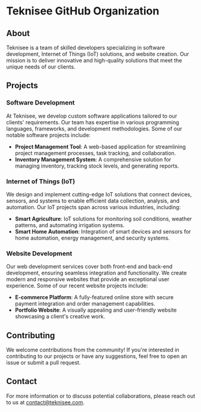 # Teknisee GitHub Organization

## About

Teknisee is a team of skilled developers specializing in software development, Internet of Things (IoT) solutions, and website creation. Our mission is to deliver innovative and high-quality solutions that meet the unique needs of our clients.

## Projects

### Software Development

At Teknisee, we develop custom software applications tailored to our clients' requirements. Our team has expertise in various programming languages, frameworks, and development methodologies. Some of our notable software projects include:

- **Project Management Tool**: A web-based application for streamlining project management processes, task tracking, and collaboration.
- **Inventory Management System**: A comprehensive solution for managing inventory, tracking stock levels, and generating reports.

### Internet of Things (IoT)

We design and implement cutting-edge IoT solutions that connect devices, sensors, and systems to enable efficient data collection, analysis, and automation. Our IoT projects span across various industries, including:

- **Smart Agriculture**: IoT solutions for monitoring soil conditions, weather patterns, and automating irrigation systems.
- **Smart Home Automation**: Integration of smart devices and sensors for home automation, energy management, and security systems.

### Website Development

Our web development services cover both front-end and back-end development, ensuring seamless integration and functionality. We create modern and responsive websites that provide an exceptional user experience. Some of our recent website projects include:

- **E-commerce Platform**: A fully-featured online store with secure payment integration and order management capabilities.
- **Portfolio Website**: A visually appealing and user-friendly website showcasing a client's creative work.

## Contributing

We welcome contributions from the community! If you're interested in contributing to our projects or have any suggestions, feel free to open an issue or submit a pull request.

## Contact

For more information or to discuss potential collaborations, please reach out to us at [contact@teknisee.com](mailto:contact@teknisee.com).
